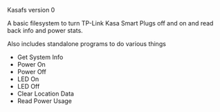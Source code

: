 Kasafs version 0

A basic filesystem to turn TP-Link Kasa Smart Plugs off and on and read back info and power stats.

Also includes standalone programs to do various things
- Get System Info
- Power On
- Power Off
- LED On
- LED Off
- Clear Location Data
- Read Power Usage

